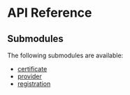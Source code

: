 # API Reference <a name="API Reference" id="api-reference"></a>

## Submodules <a name="Submodules" id="submodules"></a>

The following submodules are available:

- [certificate](./certificate.java.md)
- [provider](./provider.java.md)
- [registration](./registration.java.md)





